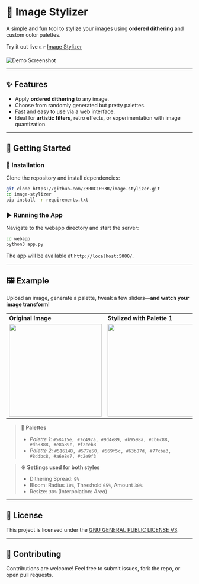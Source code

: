 # 🎨 Image Stylizer

A simple and fun tool to stylize your images using **ordered dithering** and custom color palettes.

Try it out live 👉 [Image Stylizer](https://z3.pythonanywhere.com/)

![Demo Screenshot](https://github.com/user-attachments/assets/6de6f14a-5d66-472b-b6b0-d0e30d10acb1)

---

## ✨ Features

- Apply **ordered dithering** to any image.
- Choose from randomly generated but pretty palettes.
- Fast and easy to use via a web interface.
- Ideal for **artistic filters**, retro effects, or experimentation with image quantization.

---

## 🚀 Getting Started

### 🔧 Installation

Clone the repository and install dependencies:

```bash
git clone https://github.com/Z3R0C1PH3R/image-stylizer.git
cd image-stylizer
pip install -r requirements.txt
```

### ▶️ Running the App

Navigate to the webapp directory and start the server:

```bash
cd webapp
python3 app.py
```

The app will be available at `http://localhost:5000/`.

---

## 🖼️ Example

Upload an image, generate a palette, tweak a few sliders—**and watch your image transform**!

<table>
  <tr>
    <td><strong>Original Image</strong></td>
    <td><strong>Stylized with Palette 1</strong></td>
    <td><strong>Stylized with Palette 2</strong></td>
  </tr>
  <tr>
    <td><img src="https://github.com/user-attachments/assets/6687f0ee-30c6-4cf2-9c42-012fc2f85f99" width="250"/></td>
    <td><img src="https://github.com/user-attachments/assets/cfdabda9-c130-4944-aac7-9510f32b96ae" width="250"/></td>
    <td><img src="https://github.com/user-attachments/assets/37e33230-7bad-42cb-87da-4f1c02764e55" width="250"/></td>
  </tr>
</table>

> 🎨 **Palettes**  
> - *Palette 1*: `#58415e, #7c497a, #9d4e89, #b9598a, #cb6c88, #db8388, #e8a89c, #f2ceb8`  
> - *Palette 2*: `#516148, #577e50, #569f5c, #63b87d, #77cba3, #8ddbc8, #a6e8e7, #c2e9f3`

> ⚙️ **Settings used for both styles**  
> - Dithering Spread: `9%`  
> - Bloom: Radius `10%`, Threshold `65%`, Amount `30%`  
> - Resize: `30%` (Interpolation: *Area*)

--- 

## 📜 License

This project is licensed under the [GNU GENERAL PUBLIC LICENSE V3](LICENSE).

---

## 🙌 Contributing

Contributions are welcome! Feel free to submit issues, fork the repo, or open pull requests.
